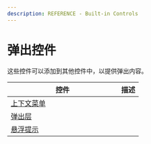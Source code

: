 ```yaml
---
description: REFERENCE - Built-in Controls
---
```


# 弹出控件

这些控件可以添加到其他控件中，以提供弹出内容。

<table><thead><tr><th width="238">控件</th><th>描述</th></tr></thead><tbody><tr><td><a href="contextmenu">上下文菜单</a></td><td></td></tr><tr><td><a href="flyouts">弹出层</a></td><td></td></tr><tr><td><a href="detailed-reference/tooltip">悬浮提示</a></td><td></td></tr></tbody></table>

